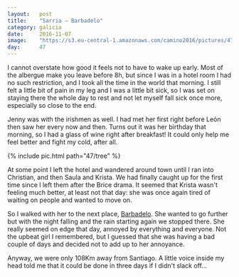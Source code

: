 ```yaml
---
layout:   post
title:    "Sarria — Barbadelo"
category: galicia
date:     2016-11-07
image:    "https://s3.eu-central-1.amazonaws.com/camino2016/pictures/47/tree-thumb.jpg"
day:      47
---
```


I cannot overstate how good it feels not to have to wake up early. Most of the albergue make you leave before 8h, but since I was in a hotel room I had no such restriction, and I took all the time in the world that morning. I still felt a little bit of pain in my leg and I was a little bit sick, so I was set on staying there the whole day to rest and not let myself fall sick once more, especially so close to the end.

Jenny was with the irishmen as well. I had met her first right before León then saw her every now and then. Turns out it was her birthday that morning, so I had a glass of wine right after breakfast! It could only help me feel better and fight my cold, after all.

{% include pic.html path="47/tree" %}

At some point I left the hotel and wandered around town until I ran into Christian, and then Saula and Krista. We had finally caught up for the first time since I left them after the Brice drama. It seemed that Krista wasn't feeling much better, at least not that day: she was once again tired of waiting on people and wanted to move on.

So I walked with her to the next place, [Barbadelo](https://www.google.fr/maps/place/Barbadelo,+27616,+Province+de+Lugo,+Espagne/@42.7642881,-7.4624343,15z/data=!4m5!3m4!1s0xd3038113aabb19f:0xee15608a3362d1cb!8m2!3d42.7642842!4d-7.4536742?hl=fr). She wanted to go further but with the night falling and the rain starting again we stopped there. She really seemed on edge that day, annoyed by everything and everyone. Not the upbeat girl I remembered, but I guessed that she was having a bad couple of days and decided not to add up to her annoyance.

Anyway, we were only 108Km away from Santiago. A little voice inside my head told me that it could be done in three days if I didn't slack off...
